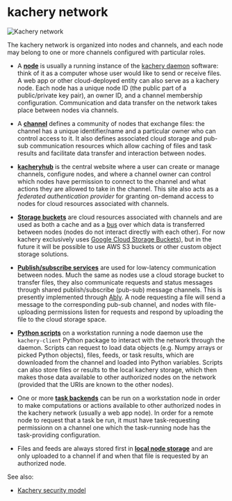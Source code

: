 # kachery network

![Kachery network](https://docs.google.com/drawings/d/e/2PACX-1vQUnokzwrFHdIO-LjloBjHGbOHE7uaLEh9frzx-WrJbn_z0lIScFhyNWCBYZfj6ofjNHRoJbzjJbFlS/pub?w=960&h=720)

The kachery network is organized into nodes and channels, and each node may belong to one or more channels configured with particular roles.

* A **[node](./node.md)** is usually a running instance of the [kachery daemon](https://github.com/kacheryhub/kachery-daemon) software: think of it as a computer
whose user would like to send or receive files. A web app or other cloud-deployed entity can also serve as a kachery node. Each node has a unique node ID (the public part of a public/private key pair), an owner ID, and a channel membership configuration. Communication and data transfer on the network takes
place between nodes via channels.

* A **[channel](./channel.md)** defines a community of nodes that exchange files: the channel has
a unique identifier/name and a particular owner who can control access to it. It also
defines associated cloud storage and pub-sub communication resources which allow caching of files and task results and facilitate data transfer and interaction between nodes.

* **[kacheryhub](./hub.md)** is the central website where a user
can create or manage channels, configure nodes, and where a channel owner
can control which nodes have permission to connect to the channel
and what actions they are allowed to take in the channel. This site also acts as a *federated authentication provider* for granting on-demand access to nodes for cloud resources associated with channels.

* **[Storage buckets](./storage-bucket.md)** are cloud resources associated with channels and are used as both a cache and as a [bus](https://en.wikipedia.org/wiki/Bus_(computing))
over which data is transferred between nodes (nodes do not interact directly with each other). For now kachery exclusively uses
[Google Cloud Storage Buckets](https://cloud.google.com/storage/docs/creating-buckets)), but in the future it will be possible to use AWS S3 buckets or other custom object storage solutions.

* **[Publish/subscribe services](./pub-sub.md)** are used for low-latency communication between nodes. Much the same as nodes use a cloud storage
bucket to transfer files, they also communicate requests and status messages
through shared publish/subscribe (pub-sub) message channels. This is presently implemented
through [Ably](https://ably.com/pub-sub-messaging). A node requesting
a file will send a message to the corresponding pub-sub channel,
and nodes with file-uploading permissions listen for requests and respond by uploading
the file to the cloud storage space.

* **[Python scripts](./sharing-data.md)** on a workstation running a node daemon use the `kachery-client` Python package to interact with the network through the daemon. Scripts can request to load data objects (e.g. Numpy arrays or picked Python objects), files, feeds, or task results, which are downloaded from the channel and loaded into Python variables. Scripts can also store files or results to the local kachery storage, which then makes those data available to other authorized nodes on the network (provided that the URIs are known to the other nodes).

* One or more **[task backends](./tasks.md)** can be run on a workstation node in order to make computations or actions available to other authorized nodes in the kachery network (usually a web app node). In order for a remote node to request that a task be run, it must have task-requesting permissionn on a channel one which the task-running node has the task-providing configuration.

* Files and feeds are always stored first in **[local node storage](./local-node-storage.md)** and are only uploaded to a channel if and when that file is requested by an authorized node.

See also:

* [Kachery security model](./security.md)

